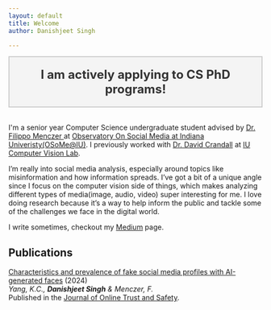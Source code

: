 ```yaml
---
layout: default
title: Welcome
author: Danishjeet Singh

---
```


<div style="background-color: #f4f4f4; color: #333; text-align: center; padding: 20px; font-size: 24px; font-weight: bold; border: 2px solid #ccc;">
    I am actively applying to CS PhD programs!
</div>
<br>

I'm a senior year Computer Science undergraduate student advised by 
[Dr. Filippo Menczer ](https://cnets.indiana.edu/fil) at 
[Observatory On Social Media at Indiana Univeristy(OSoMe@IU)](https://osome.iu.edu/). 
I previously worked with [Dr. David Crandall](https://homes.luddy.indiana.edu/djcran/) 
at [IU Computer Vision Lab](http://vision.soic.indiana.edu/).

I’m really into social media analysis, especially around topics like misinformation and how information spreads. I’ve got a bit of a unique angle since I focus on the computer vision side of things, which makes analyzing different types of media(image, audio, video) super interesting for me. I love doing research because it’s a way to help inform the public and tackle some of the challenges we face in the digital world.



I write sometimes, checkout my [Medium](https://singhdan.medium.com/) page.
 
## Publications
[Characteristics and prevalence of fake social media profiles with AI-generated faces](https://doi.org/10.54501/jots.v2i4.197) (2024)
<br> *Yang, K.C., <strong>Danishjeet Singh</strong> & Menczer, F.*
<br> Published in the [Journal of Online Trust and Safety](https://tsjournal.org/index.php/jots).


<!-- ## Projects <small>[[More Here]](./projects.html)</small>


## Other

<span style="font-size:18px;">[Blog](./blog.html)</span> for weekend projects and some deep knowledge work

<span style="font-size:18px;">[Miscellaneous](./miscellaneous.html)</span> for fun! -->
